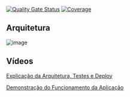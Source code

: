 [![Quality Gate Status](https://sonarcloud.io/api/project_badges/measure?project=gabrielslotti_fiap_orders_service&metric=alert_status)](https://sonarcloud.io/summary/new_code?id=gabrielslotti_fiap_orders_service)
[![Coverage](https://sonarcloud.io/api/project_badges/measure?project=gabrielslotti_fiap_orders_service&metric=coverage)](https://sonarcloud.io/summary/new_code?id=gabrielslotti_fiap_orders_service)

## Arquitetura
![image](https://github.com/user-attachments/assets/b483ef6f-5cad-42a5-807d-e3b0a7d039d2)


## Vídeos
[Explicação da Arquitetura, Testes e Deploy](https://youtu.be/iFhyxGboZ6o)

[Demonstração do Funcionamento da Aplicação](https://youtu.be/qgGzgluKPw8)
